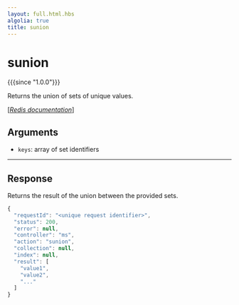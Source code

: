 ```yaml
---
layout: full.html.hbs
algolia: true
title: sunion
---
```



# sunion

{{{since "1.0.0"}}}

Returns the union of sets of unique values.

[[_Redis documentation_]](https://redis.io/commands/sunion)


## Arguments

* `keys`: array of set identifiers

---

## Response

Returns the result of the union between the provided sets.

```javascript
{
  "requestId": "<unique request identifier>",
  "status": 200,
  "error": null,
  "controller": "ms",
  "action": "sunion",
  "collection": null,
  "index": null,
  "result": [
    "value1",
    "value2",
    "..."
  ]
}
```
